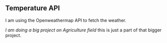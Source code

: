 ## Temperature API

I am using the Openweathermap API to fetch the weather.

*I am doing a big project on Agriculture field* this is just a part of that bigger project.
